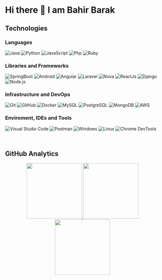 # Hi there 👋 I am Bahir Barak



## Technologies

### Languages
  ![Java](https://img.shields.io/badge/Java-%20-red?style=flat&logo=java)
  ![Python](https://img.shields.io/badge/-Python-333333?style=flat&logo=python?style=flat&logo=python)
  ![JavaScript](https://img.shields.io/badge/-JavaScript-333333?style=flat&logo=javascript)
  ![Php](https://img.shields.io/badge/php-%20-blue?style=flat&logo=php)
  ![Ruby](https://img.shields.io/badge/Ruby-%20-blue?style=flat&logo=ruby)
  
  
  
### Libraries and Frameworks
 ![SpringBoot](https://img.shields.io/badge/SpringBoot-%20-green?style=flat&logo=springboot)
 ![Android](https://img.shields.io/badge/Android-%20-brightgreen?style=flat&logo=android)
 ![Angular](https://img.shields.io/badge/Angular-%20-critical?style=flat&logo=angular)
 ![Laravel](https://img.shields.io/badge/Laravel-%20-yellow?style=flat&logo=laravel)
 ![Nova](https://img.shields.io/badge/Nova-%20-white?style=flat&logo=nova)
 ![ReactJs](https://img.shields.io/badge/ReactJs-%20-lightgrey?style=flat&logo=react)
 ![Django](https://img.shields.io/badge/Django-%20-yellowgreen?style=flat&logo=django)
 ![Node.js](https://img.shields.io/badge/-Node.js-333333?style=flat&logo=node.js)
   
### Infrastructure and DevOps
  ![Git](https://img.shields.io/badge/-Git-333333?style=flat&logo=git)
  ![GitHub](https://img.shields.io/badge/-GitHub-333333?style=flat&logo=github)
  ![Docker](https://img.shields.io/badge/-Docker-333333?style=flat&logo=docker)
  ![MySQL](https://img.shields.io/badge/-MySQL-333333?style=flat&logo=mysql)
  ![PostgreSQL](https://img.shields.io/badge/PostgreSQL-%20-blue?style=flat&logo=postgresql)
  ![MongoDB](https://img.shields.io/badge/MongoDB-%20-brightgreen?style=flat&logo=mongodb)
  ![AWS](https://img.shields.io/badge/-AWS-333333?style=flat&logo=amazon-aws&logoColor=F90)

### Enviroment, IDEs and Tools
  ![Visual Studio Code](https://img.shields.io/badge/-Visual%20Studio%20Code-333333?style=flat&logo=visual-studio-code&logoColor=007ACC)
  ![Postman](https://img.shields.io/badge/-Postman-333333?style=flat&logo=postman)
  ![Windows](https://img.shields.io/badge/-Windows%2011-333333?style=flat&logo=windows)
  ![Linux](https://img.shields.io/badge/linux-%20-red?style=flat&logo=linux)
  ![Chrome DevTools](https://img.shields.io/badge/ChromeDevTools-%20-brightgreen?style=flat&logo=googlechrome)

</br>

## GitHub Analytics 

<p align="center">
<a href="https://github.com/bahirbarak">
  <img height="180em" src="https://github-readme-stats.vercel.app/api?username=bahirbarak&count_private=true&show_icons=true&theme=merko" />
  <img height="180em" src="https://github-readme-stats-eight-theta.vercel.app/api/top-langs/?username=bahirbarak&theme=merko&layout=compact&langs_count=20&exclude_repo=gamebase" />
  <img align="center" height="180em" src="https://github-readme-streak-stats.herokuapp.com/?user=bahirbarak&theme=merko"/>
</a>
</p>


